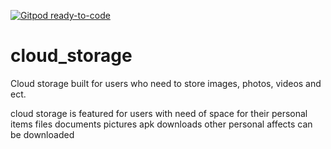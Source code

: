 [![Gitpod ready-to-code](https://img.shields.io/badge/Gitpod-ready--to--code-blue?logo=gitpod)](https://gitpod.io/#https://github.com/LaPrelle10/cloud_storage)

# cloud_storage
Cloud storage built for users who need to store images, photos, videos and ect.  

cloud storage is featured for users with need of space for their personal items files documents pictures apk downloads other personal affects can be downloaded 
